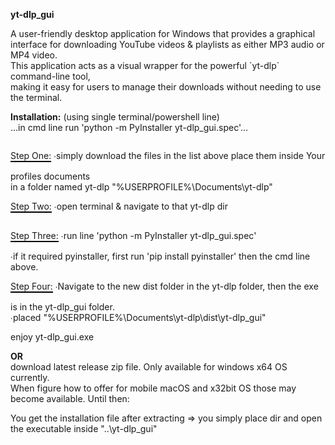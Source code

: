 
<b>yt-dlp_gui</b><br/>
<p>
A user-friendly desktop application for Windows that provides a graphical interface for downloading 
YouTube videos &amp; playlists as either MP3 audio or MP4 video. <br/>
This application acts as a visual wrapper for the powerful `yt-dlp` command-line tool, <br/>
making it easy for users to manage their downloads without needing to use the terminal.
<p/>

<p>
<b>Installation:</b> (using single terminal/powershell line)<br/>
...in cmd line run 'python -m PyInstaller yt-dlp_gui.spec'...<br/>
<p style="display: inline-block; border-bottom: 2px solid black;">Step One:<br/></p>
∙simply download the files in the list above place them inside Your profiles documents<br/> 
in a folder named yt-dlp "%USERPROFILE%\Documents\yt-dlp"<br/>
<p style="display: inline-block; border-bottom: 2px solid black;">Step Two:<br/></p>
∙open terminal & navigate to that yt-dlp dir<br/>
<p style="display: inline-block; border-bottom: 2px solid black;">Step Three:<br/></p>
∙run line 'python -m PyInstaller yt-dlp_gui.spec'<br/>
∙if it required pyinstaller, first run 'pip install pyinstaller' then the cmd line above.<br/>
<p style="display: inline-block; border-bottom: 2px solid black;">Step Four:<br/></p>
∙Navigate to the new dist folder in the yt-dlp folder, then the exe is in the yt-dlp_gui folder.<br/>
∙placed "%USERPROFILE%\Documents\yt-dlp\dist\yt-dlp_gui"<br/>
<p/>
enjoy yt-dlp_gui.exe<br/>

**<b>OR</b>** <br/>
download latest release zip file. Only available for windows x64 OS currently. <br/>
When figure how to offer for mobile macOS and x32bit OS those may become available. Until then:<br/>

You get the installation file after extracting => you simply place dir and open the executable inside "..\yt-dlp_gui\"<br/>

